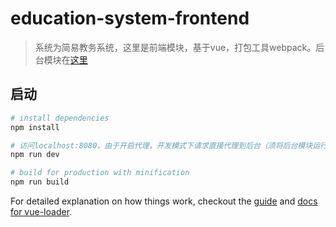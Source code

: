 # education-system-frontend

> 系统为简易教务系统，这里是前端模块，基于vue，打包工具webpack。后台模块在[这里](https://github.com/zouyifeng/education-system-backend)

## 启动

``` bash
# install dependencies
npm install

# 访问localhost:8080，由于开启代理，开发模式下请求直接代理到后台（须将后台模块运行起来）
npm run dev

# build for production with minification
npm run build
```

For detailed explanation on how things work, checkout the [guide](http://vuejs-templates.github.io/webpack/) and [docs for vue-loader](http://vuejs.github.io/vue-loader).

